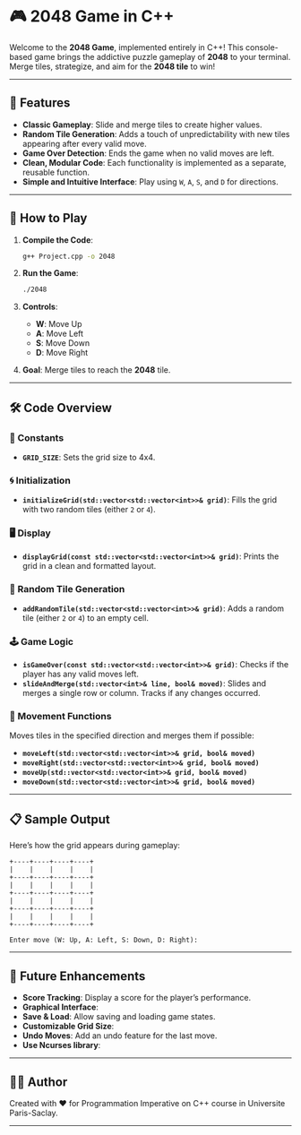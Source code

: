 
# 🎮 2048 Game in C++

Welcome to the **2048 Game**, implemented entirely in C++! This console-based game brings the addictive puzzle gameplay of **2048** to your terminal. Merge tiles, strategize, and aim for the **2048 tile** to win!

---

## 🚀 Features

- **Classic Gameplay**: Slide and merge tiles to create higher values.
- **Random Tile Generation**: Adds a touch of unpredictability with new tiles appearing after every valid move.
- **Game Over Detection**: Ends the game when no valid moves are left.
- **Clean, Modular Code**: Each functionality is implemented as a separate, reusable function.
- **Simple and Intuitive Interface**: Play using `W`, `A`, `S`, and `D` for directions.

---

## 🎯 How to Play

1. **Compile the Code**:
   ```bash
   g++ Project.cpp -o 2048
   ```
2. **Run the Game**:
   ```bash
   ./2048
   ```
3. **Controls**:
   - **W**: Move Up
   - **A**: Move Left
   - **S**: Move Down
   - **D**: Move Right

4. **Goal**: Merge tiles to reach the **2048** tile.

---

## 🛠️ Code Overview

### 🔧 Constants
- **`GRID_SIZE`**: Sets the grid size to 4x4.

### 🌀 Initialization
- **`initializeGrid(std::vector<std::vector<int>>& grid)`**:
  Fills the grid with two random tiles (either `2` or `4`).

### 🖥️ Display
- **`displayGrid(const std::vector<std::vector<int>>& grid)`**:
  Prints the grid in a clean and formatted layout.

### 🎲 Random Tile Generation
- **`addRandomTile(std::vector<std::vector<int>>& grid)`**:
  Adds a random tile (either `2` or `4`) to an empty cell.

### 🕹️ Game Logic
- **`isGameOver(const std::vector<std::vector<int>>& grid)`**:
  Checks if the player has any valid moves left.
- **`slideAndMerge(std::vector<int>& line, bool& moved)`**:
  Slides and merges a single row or column. Tracks if any changes occurred.

### 🚦 Movement Functions
Moves tiles in the specified direction and merges them if possible:
- **`moveLeft(std::vector<std::vector<int>>& grid, bool& moved)`**
- **`moveRight(std::vector<std::vector<int>>& grid, bool& moved)`**
- **`moveUp(std::vector<std::vector<int>>& grid, bool& moved)`**
- **`moveDown(std::vector<std::vector<int>>& grid, bool& moved)`**

---

## 📋 Sample Output

Here’s how the grid appears during gameplay:

```
+----+----+----+----+
|    |    |    |    |
+----+----+----+----+
|    |    |    |    |
+----+----+----+----+
|    |    |    |    |
+----+----+----+----+
|    |    |    |    |
+----+----+----+----+

Enter move (W: Up, A: Left, S: Down, D: Right):
```

---

## 🔮 Future Enhancements

- **Score Tracking**: Display a score for the player’s performance.
- **Graphical Interface**: 
- **Save & Load**: Allow saving and loading game states.
- **Customizable Grid Size**: 
- **Undo Moves**: Add an undo feature for the last move.
- **Use Ncurses library**: 

---

## 👨‍💻 Author

Created with ❤️ for Programmation Imperative on C++ course in Universite Paris-Saclay. 

---